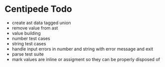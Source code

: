 # Centipede Todo
* create ast data tagged union
* remove value from ast
* value building
* number test cases
* string test cases
* handle input errors in number and string with error message and exit
* parse test suite
* mark values are inline or assigment so they can be properly disposed of